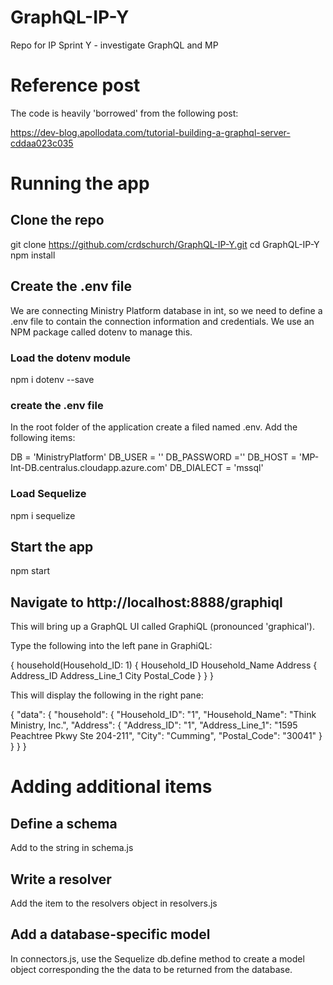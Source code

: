 # GraphQL-IP-Y
Repo for IP Sprint Y - investigate GraphQL and MP

# Reference post

The code is heavily 'borrowed' from the following post:

https://dev-blog.apollodata.com/tutorial-building-a-graphql-server-cddaa023c035

# Running the app

## Clone the repo

git clone https://github.com/crdschurch/GraphQL-IP-Y.git
cd GraphQL-IP-Y
npm install

## Create the .env file

We are connecting Ministry Platform database in int, so we need to define a .env file to contain the connection information and credentials. We use an NPM package called dotenv to manage this.

### Load the dotenv module

npm i dotenv --save

### create the .env file

In the root folder of the application create a filed named .env. Add the following items:

DB = 'MinistryPlatform'
DB_USER = ''
DB_PASSWORD =''
DB_HOST = 'MP-Int-DB.centralus.cloudapp.azure.com'
DB_DIALECT = 'mssql'

### Load Sequelize

npm i sequelize

## Start the app

npm start

## Navigate to http://localhost:8888/graphiql

This will bring up a GraphQL UI called GraphiQL (pronounced 'graphical').

Type the following into the left pane in GraphiQL:

{
  household(Household_ID: 1) {
    Household_ID
    Household_Name
    Address {
      Address_ID
      Address_Line_1
      City
      Postal_Code
    }
  }
}

This will display the following in the right pane:

{
  "data": {
    "household": {
      "Household_ID": "1",
      "Household_Name": "Think Ministry, Inc.",
      "Address": {
        "Address_ID": "1",
        "Address_Line_1": "1595 Peachtree Pkwy Ste 204-211",
        "City": "Cumming",
        "Postal_Code": "30041"
      }
    }
  }
}

# Adding additional items

## Define a schema

Add to the string in schema.js

## Write a resolver

Add the item to the resolvers object in resolvers.js

## Add a database-specific model

In connectors.js, use the Sequelize db.define method to create a model object corresponding the the data to be returned from the database.





